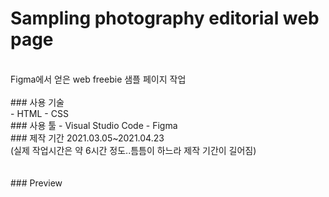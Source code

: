 # Sampling photography editorial web page
<br>
Figma에서 얻은 web freebie 샘플 페이지 작업<br>
<br>
### 사용 기술<br>
- HTML
- CSS
<br>
### 사용 툴
- Visual Studio Code
- Figma
<br>
### 제작 기간
2021.03.05~2021.04.23<br>
(실제 작업시간은 약 6시간 정도..틈틈이 하느라 제작 기간이 길어짐)<br>
<br>
<br>
### Preview
